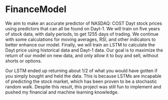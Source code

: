 # FinanceModel

  We aim to make an accurate predictor of NASDAQ: COST Dayt stock prices using predictors that can all be found on Dayt-1. We will train on five years of stock data, with daily periods, to get 1255 days of trading. We continue with some calculations for moving averages, RSI, and other indicators to better enhance our model. Finally, we will train an LSTM to calculate the Dayt price using historical data and Dayt-1 data. Our goal is to maximize the return of our model on new data, and only allow it to buy and sell, without shorts or options.

Our LSTM ended up returning about 1/2 of what you would have gotten if you simply bought and held the data. This is because LSTMs are incapable of predicting the stock market, which has been proven to be a stochastic random walk. Despite this result, this project was still fun to implement and pushed my financial and machine learning knowledge.
